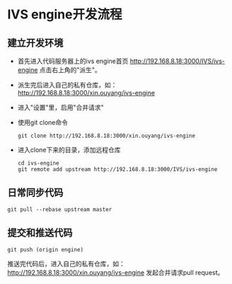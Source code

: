 # IVS engine开发流程

## 建立开发环境

* 首先进入代码服务器上的ivs engine首页
  http://192.168.8.18:3000/IVS/ivs-engine
  点击右上角的"派生"。
* 派生完后进入自己的私有仓库，如：
  http://192.168.8.18:3000/xin.ouyang/ivs-engine
* 进入"设置"里，启用"合并请求"
* 使用git clone命令

    ```
    git clone http://192.168.8.18:3000/xin.ouyang/ivs-engine
    ```

* 进入clone下来的目录，添加远程仓库

    ```
    cd ivs-engine
    git remote add upstream http://192.168.8.18:3000/IVS/ivs-engine
    ```

## 日常同步代码

    git pull --rebase upstream master

## 提交和推送代码

    git push (origin engine)

   推送完代码后，进入自己的私有仓库，如：
   http://192.168.8.18:3000/xin.ouyang/ivs-engine
   发起合并请求pull request。